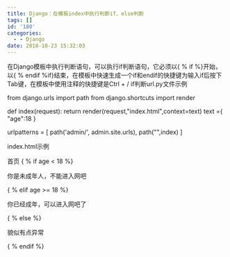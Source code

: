 ```yaml
---
title: Django：在模板index中执行判断if、else判断
tags: []
id: '180'
categories:
  - - Django
date: 2018-10-23 15:32:03
---
```


在Django模板中执行判断语句，可以执行if判断语句，它必须以{ % if %}开始，以{ % endif %if}结束，在模板中快速生成一个if和endif的快捷键为输入if后按下Tab键，在模板中使用注释的快捷键是Ctrl + / if判断url.py文件示例

from django.urls import path
from django.shortcuts import render

def index(request):
    return render(request,"index.html",context=text)
text ={
    "age":18
}

urlpatterns = \[
    path('admin/', admin.site.urls),
    path("",index)
\]

index.html示例

<!DOCTYPE html>
<html lang="en">
<head>
    <meta charset="UTF-8">
    <title>Title</title>
</head>
<body>
首页
{ % if age < 18 %}
    <p>你是未成年人，不能进入网吧</p>
{ % elif age >= 18 %}
    <p>你已经成年，可以进入网吧了</p>
{ % else %}
    <p>貌似有点异常</p>
{ % endif %}
</body>
</html>
